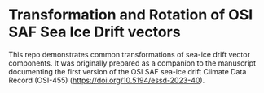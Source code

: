 # Transformation and Rotation of OSI SAF Sea Ice Drift vectors
This repo demonstrates common transformations of sea-ice drift vector components. It was originally prepared as a companion to the manuscript documenting the first version of the OSI SAF sea-ice drift Climate Data Record (OSI-455) (https://doi.org/10.5194/essd-2023-40).
